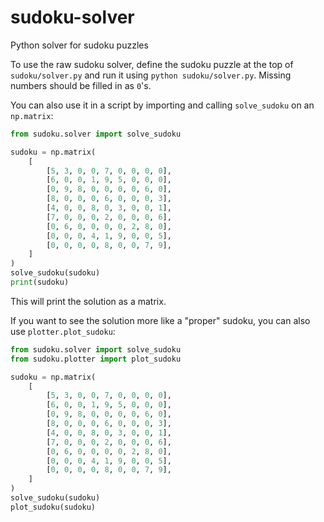 # sudoku-solver
Python solver for sudoku puzzles

To use the raw sudoku solver, define the sudoku puzzle at the top of `sudoku/solver.py` and run it using `python sudoku/solver.py`. Missing numbers should be filled in as `0`'s.

You can also use it in a script by importing and calling `solve_sudoku` on an `np.matrix`:
```python
from sudoku.solver import solve_sudoku

sudoku = np.matrix(
    [
        [5, 3, 0, 0, 7, 0, 0, 0, 0],
        [6, 0, 0, 1, 9, 5, 0, 0, 0],
        [0, 9, 8, 0, 0, 0, 0, 6, 0],
        [8, 0, 0, 0, 6, 0, 0, 0, 3],
        [4, 0, 0, 8, 0, 3, 0, 0, 1],
        [7, 0, 0, 0, 2, 0, 0, 0, 6],
        [0, 6, 0, 0, 0, 0, 2, 8, 0],
        [0, 0, 0, 4, 1, 9, 0, 0, 5],
        [0, 0, 0, 0, 8, 0, 0, 7, 9],
    ]
)
solve_sudoku(sudoku)
print(sudoku)
```
This will print the solution as a matrix.

If you want to see the solution more like a "proper" sudoku, you can also use `plotter.plot_sudoku`:
```python
from sudoku.solver import solve_sudoku
from sudoku.plotter import plot_sudoku

sudoku = np.matrix(
    [
        [5, 3, 0, 0, 7, 0, 0, 0, 0],
        [6, 0, 0, 1, 9, 5, 0, 0, 0],
        [0, 9, 8, 0, 0, 0, 0, 6, 0],
        [8, 0, 0, 0, 6, 0, 0, 0, 3],
        [4, 0, 0, 8, 0, 3, 0, 0, 1],
        [7, 0, 0, 0, 2, 0, 0, 0, 6],
        [0, 6, 0, 0, 0, 0, 2, 8, 0],
        [0, 0, 0, 4, 1, 9, 0, 0, 5],
        [0, 0, 0, 0, 8, 0, 0, 7, 9],
    ]
)
solve_sudoku(sudoku)
plot_sudoku(sudoku)
```
